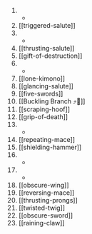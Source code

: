 1. -
2. [[triggered-salute]]
3. -
4. [[thrusting-salute]]
5. [[gift-of-destruction]]
6. -
7. [[lone-kimono]]
8. [[glancing-salute]]
9. [[five-swords]]
10. [[Buckling Branch ⤴️🌳]]
11. [[scraping-hoof]]
12. [[grip-of-death]]
13. -
14. [[repeating-mace]]
15. [[shielding-hammer]]
16. -
17. -
18. [[obscure-wing]]
19. [[reversing-mace]]
20. [[thrusting-prongs]]
21. [[twisted-twig]]
22. [[obscure-sword]]
23. [[raining-claw]]
